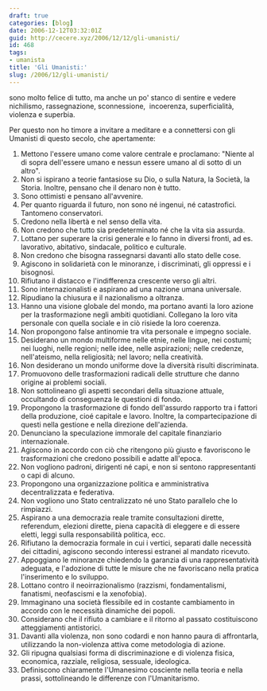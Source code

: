 ```yaml
---
draft: true
categories: [blog]
date: 2006-12-12T03:32:01Z
guid: http://cecere.xyz/2006/12/12/gli-umanisti/
id: 468
tags:
- umanista
title: 'Gli Umanisti:'
slug: /2006/12/gli-umanisti/
---
```


sono molto felice di tutto, ma anche un po' stanco di sentire e vedere nichilismo, rassegnazione, sconnessione,  incoerenza, superficialità, violenza e superbia.

Per questo non ho timore a invitare a meditare e a connettersi con gli Umanisti di questo secolo, che apertamente:

  1. Mettono l'essere umano come valore centrale e proclamano: "Niente al di sopra dell'essere umano e nessun essere umano al di sotto di un altro".
  2. Non si ispirano a teorie fantasiose su Dio, o sulla Natura, la Società, la Storia. Inoltre, pensano che il denaro non è tutto.
  3. Sono ottimisti e pensano all'avvenire.
  4. Per quanto riguarda il futuro, non sono né ingenui, né catastrofici. Tantomeno conservatori.
  5. Credono nella libertà e nel senso della vita.
  6. Non credono che tutto sia predeterminato né che la vita sia assurda.
  7. Lottano per superare la crisi generale e lo fanno in diversi fronti, ad es. lavorativo, abitativo, sindacale, politico e culturale.
  8. Non credono che bisogna rassegnarsi davanti allo stato delle cose.
  9. Agiscono in solidarietà con le minoranze, i discriminati, gli oppressi e i bisognosi.
 10. Rifiutano il distacco e l'indifferenza crescente verso gli altri.
 11. Sono internazionalisti e aspirano ad una nazione umana universale.
 12. Ripudiano la chiusura e il nazionalismo a oltranza.
 13. Hanno una visione globale del mondo, ma portano avanti la loro azione per la trasformazione negli ambiti quotidiani. Collegano la loro vita personale con quella sociale e in ciò risiede la loro coerenza.
 14. Non propongono false antinomie tra vita personale e impegno sociale.
 15. Desiderano un mondo multiforme nelle etnie, nelle lingue, nei costumi; nei luoghi, nelle regioni; nelle idee, nelle aspirazioni; nelle credenze, nell'ateismo, nella religiosità; nel lavoro; nella creatività.
 16. Non desiderano un mondo uniforme dove la diversità risulti discriminata.
 17. Promuovono delle trasformazioni radicali delle strutture che danno origine ai problemi sociali.
 18. Non sottolineano gli aspetti secondari della situazione attuale, occultando di conseguenza le questioni di fondo.
 19. Propongono la trasformazione di fondo dell'assurdo rapporto tra i fattori della produzione, cioé capitale e lavoro. Inoltre, la compartecipazione di questi nella gestione e nella direzione dell'azienda.
 20. Denunciano la speculazione immorale del capitale finanziario internazionale.
 21. Agiscono in accordo con ciò che ritengono più giusto e favoriscono le trasformazioni che credono possibili e adatte all'epoca.
 22. Non vogliono padroni, dirigenti né capi, e non si sentono rappresentanti o capi di alcuno.
 23. Propongono una organizzazione politica e amministrativa decentralizzata e federativa.
 24. Non vogliono uno Stato centralizzato né uno Stato parallelo che lo rimpiazzi.
 25. Aspirano a una democrazia reale tramite consultazioni dirette, referendum, elezioni dirette, piena capacità di eleggere e di essere eletti, leggi sulla responsabilità politica, ecc.
 26. Rifiutano la democrazia formale in cui i vertici, separati dalle necessità dei cittadini, agiscono secondo interessi estranei al mandato ricevuto.
 27. Appoggiano le minoranze chiedendo la garanzia di una rappresentatività adeguata, e l'adozione di tutte le misure che ne favoriscano nella pratica l'inserimento e lo sviluppo.
 28. Lottano contro il neoirrazionalismo (razzismi, fondamentalismi, fanatismi, neofascismi e la xenofobia).
 29. Immaginano una società flessibile ed in costante cambiamento in accordo con le necessità dinamiche dei popoli.
 30. Considerano che il rifiuto a cambiare e il ritorno al passato costituiscono atteggiamenti antistorici.
 31. Davanti alla violenza, non sono codardi e non hanno paura di affrontarla, utilizzando la non-violenza attiva come metodologia di azione.
 32. Gli ripugna qualsiasi forma di discriminazione e di violenza fisica, economica, razziale, religiosa, sessuale, ideologica.
 33. Definiscono chiaramente l'Umanesimo cosciente nella teoria e nella prassi, sottolineando le differenze con l'Umanitarismo.